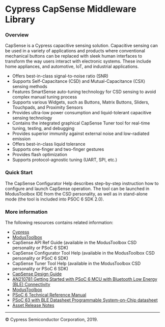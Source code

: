 # Cypress CapSense Middleware Library

### Overview
CapSense is a Cypress capacitive sensing solution. Capacitive sensing can be used in a variety of applications
and products where conventional mechanical buttons can be replaced with sleek human interfaces to transform
the way users interact with electronic systems. These include home appliances, and automotive, IoT, and industrial applications.
* Offers best-in-class signal-to-noise ratio (SNR)
* Supports Self-Capacitance (CSD) and Mutual-Capacitance (CSX) sensing methods
* Features SmartSense auto-tuning technology for CSD sensing to avoid complex manual tuning process
* Supports various Widgets, such as Buttons, Matrix Buttons, Sliders, Touchpads, and Proximity Sensors
* Provides ultra-low power consumption and liquid-tolerant capacitive sensing technology
* Contains the integrated graphical CapSense Tuner tool for real-time tuning, testing, and debugging
* Provides superior immunity against external noise and low-radiated emission
* Offers best-in-class liquid tolerance
* Supports one-finger and two-finger gestures
* Provides flash optimization
* Supports protocol-agnostic tuning (UART, SPI, etc.)

### Quick Start
The CapSense Configurator Help describes step-by-step instruction how to configure and launch CapSense operation. The tool can be launched in ModusToolbox IDE from the CSD personality, as well as in stand-alone mode (the tool is included into PSOC 6 SDK 2.0).

### More information
The following resources contains related information:
* [Cypress](http://www.cypress.com)
* [ModusToolbox](https://www.cypress.com/products/modustoolbox-software-environment)
* CapSense API Ref Guide (available in the ModusToolbox CSD personality or PSoC 6 SDK)
* CapSense Configurator Tool Help (available in the ModusToolbox CSD personality or PSoC 6 SDK)
* CapSense Tuner Tool Help (available in the ModusToolbox CSD personality or PSoC 6 SDK)
* [CapSense Design Guide](https://www.cypress.com/documentation/application-notes/an85951-psoc-4-and-psoc-6-mcu-capsense-design-guide)
* [AN210781 Getting Started with PSoC 6 MCU with Bluetooth Low Energy (BLE) Connectivity](http://www.cypress.com/an210781)
* [ModusToolbox](https://www.cypress.com/products/modustoolbox-software-environment)
* [PSoC 6 Technical Reference Manual](https://www.cypress.com/documentation/technical-reference-manuals/psoc-6-mcu-psoc-63-ble-architecture-technical-reference)
* [PSoC 63 with BLE Datasheet Programmable System-on-Chip datasheet](http://www.cypress.com/ds218787)
* [Asset Release Notes](./RELEASE.md)
  
---
© Cypress Semiconductor Corporation, 2019.

